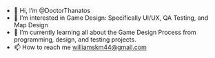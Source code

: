 - 👋 Hi, I’m @DoctorThanatos
- 👀 I’m interested in Game Design: Specifically UI/UX, QA Testing, and Map Design
- 🌱 I’m currently learning all about the Game Design Process from programming, design, and testing projects.
- 📫 How to reach me williamskm44@gmail.com

<!---
DoctorThanatos/DoctorThanatos is a ✨ special ✨ repository because its `README.md` (this file) appears on your GitHub profile.
You can click the Preview link to take a look at your changes.
--->
